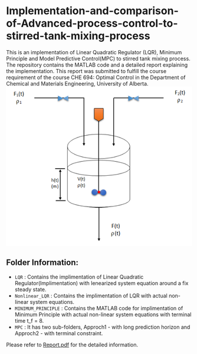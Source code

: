 # Implementation-and-comparison-of-Advanced-process-control-to-stirred-tank-mixing-process
This is an implementation of Linear Quadratic Regulator (LQR), Minimum Principle and Model Predictive Control(MPC) to stirred tank mixing process. The repository contains the MATLAB code and a detailed report explaining the implementation. This report was submitted to fulfill the course requirement of the course CHE 694: Optimal Control in the Department of Chemical and Materials Engineering, University of Alberta.
![](assets/mixing.PNG)



## Folder Information:
* ```LQR``` : Contains the implimentation of Linear Quadratic Regulator(Implimentation) with lenearized system equation around a fix steady state.
* ```Nonlinear_LQR``` : Contains the implimentation of LQR with actual non-linear system equations.
* ```MINIMUM_PRINCIPLE``` : Contains the MATLAB code for implimentation of Minimum Principle with actual non-linear system equations with terminal time t_f = 8.
* ```MPC``` : It has two sub-folders, Approch1 - with long prediction horizon and Approch2 - with terminal constraint. 


Please refer to [Report.pdf](Report.pdf) for the detailed information.

